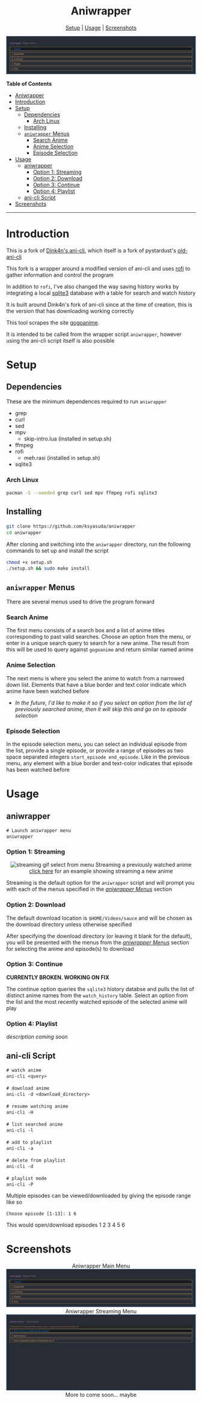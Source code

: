 <div align="center">

# Aniwrapper

[Setup](#setup) | [Usage](#usage) | [Screenshots](#screenshots)

![Aniwrapper screenshot](./assets/screenshots/aniwrapper_home.png)

</div>

<!-- markdown-toc start - Don't edit this section. Run M-x markdown-toc-refresh-toc -->

**Table of Contents**

- [Aniwrapper](#aniwrapper)
- [Introduction](#introduction)
- [Setup](#setup)
  - [Dependencies](#dependencies)
    - [Arch Linux](#arch-linux)
  - [Installing](#installing)
  - [`aniwrapper` Menus](#aniwrapper-menus)
    - [Search Anime](#search-anime)
    - [Anime Selection](#anime-selection)
    - [Episode Selection](#episode-selection)
- [Usage](#usage)
  - [aniwrapper](#aniwrapper)
    - [Option 1: Streaming](#option-1-streaming)
    - [Option 2: Download](#option-2-download)
    - [Option 3: Continue](#option-3-continue)
    - [Option 4: Playlist](#option-4-playlist)
  - [ani-cli Script](#ani-cli-script)
- [Screenshots](#screenshots)

<!-- markdown-toc end -->

---

# Introduction

This is a fork of [Dink4n's ani-cli](https://github.com/Dink4n/ani-cli),
which itself is a fork of
pystardust's [old-ani-cli](https://github.com/pystardust/ani-cli/tree/old-ani-cli)

This fork is a wrapper around a modified version of ani-cli
and uses [rofi](https://github.com/davatorium/rofi) to gather information and control the program

In addition to `rofi`, I've also changed the way saving history works by
integrating a local [sqlite3](https://www.sqlite.org/index.html) database with a table for
search and watch history

It is built around Dink4n's fork of ani-cli since at the time of
creation, this is the version that has downloading working correctly

This tool scrapes the site [gogoanime](https://gogoanime.vc).

It is intended to be called from the wrapper script `aniwrapper`,
however using the ani-cli script itself is also possible

# Setup

## Dependencies

These are the minimum dependences required to run `aniwrapper`

- grep
- curl
- sed
- mpv
  - skip-intro.lua (installed in setup.sh)
- ffmpeg
- rofi
  - meh.rasi (installed in setup.sh)
- sqlite3

### Arch Linux

```sh
pacman -S --needed grep curl sed mpv ffmpeg rofi sqlite3
```

## Installing

```sh
git clone https://github.com/ksyasuda/aniwrapper
cd aniwrapper
```

After cloning and switching into the `aniwrapper` directory, run the following commands to set up and install the script

```sh
chmod +x setup.sh
./setup.sh && sudo make install
```

## `aniwrapper` Menus

There are several menus used to drive the program forward

### Search Anime

The first menu consists of a search box and a list of anime titles corresponding to past valid searches. Choose an option from the menu, or enter in a unique search query to search for a new anime. The result from this will be used to query against `gogoanime` and return similar named anime

### Anime Selection

The next menu is where you select the anime to watch from a narrowed down list. Elements that have a blue border and text color indicate which anime have been watched before

- _In the future, I'd like to make it so if you select an option from the list of previously searched anime, then it will skip this and go on to episode selection_

### Episode Selection

In the episode selection menu, you can select an individual episode from the list, provide a single episode, or provide a range of episodes as two space separated integers `start_episode end_episode`. Like in the previous menu, any element with a blue border and text-color indicates that episode has been watched before

# Usage

## aniwrapper

    # Launch aniwrapper menu
    aniwrapper

### Option 1: Streaming

<div align="center">

![streaming gif select from menu](./assets/gifs/streaming.gif)
Streaming a previously watched anime
[click here](./assets/gifs/streaming_new.gif) for an example showing streaming a new anime

</div>

Streaming is the default option for the `aniwrapper` script and will prompt you with each of the menus specified in the _[aniwrapper Menus](#aniwrapper-menus)_ section

### Option 2: Download

The default download location is `$HOME/Videos/sauce` and will be chosen as the download directory unless otherwise specified

After specifying the download directory (or leaving it blank for the default), you will be presented with the menus from the _[aniwrapper Menus](#aniwrapper-menus)_ section for selecting the anime and episode(s) to download

### Option 3: Continue

**CURRENTLY BROKEN. WORKING ON FIX**

The continue option queries the `sqlite3` history databse and pulls the list of distinct anime names from the `watch_history` table. Select an option from the list and the most recently watched episode of the selected anime will play

### Option 4: Playlist

_description coming soon_

## ani-cli Script

    # watch anime
    ani-cli <query>

    # download anime
    ani-cli -d <download_directory>

    # resume watching anime
    ani-cli -H

    # list searched anime
    ani-cli -l

    # add to playlist
    ani-cli -a

    # delete from playlist
    ani-cli -d

    # playlist mode
    ani-cli -P

Multiple episodes can be viewed/downloaded by giving the episode range like so

    Choose episode [1-13]: 1 6

This would open/download episodes 1 2 3 4 5 6

# Screenshots

<div align="center">

Aniwrapper Main Menu
![aniwrapper frontpage](./assets/screenshots/aniwrapper_home.png)
Aniwrapper Streaming Menu
![aniwrapper streaming options](./assets/screenshots/aniwrapper_stream.png)
More to come soon... maybe

</div>
